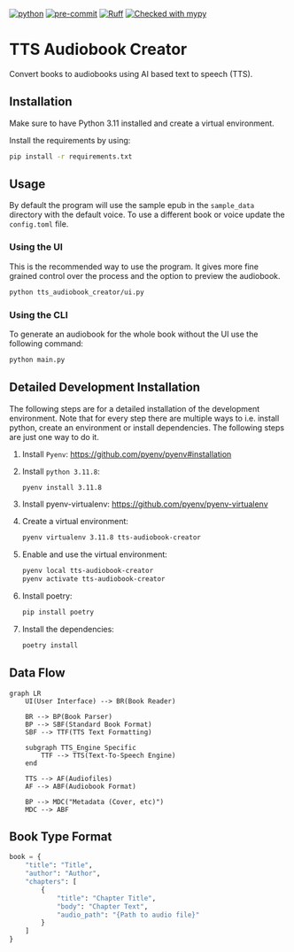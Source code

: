 [![python](https://img.shields.io/badge/Python-3.11-3776AB.svg?style=flat&logo=python&logoColor=white)](https://www.python.org)
[![pre-commit](https://img.shields.io/badge/pre--commit-enabled-brightgreen?logo=pre-commit&logoColor=white)](https://github.com/pre-commit/pre-commit)
[![Ruff](https://img.shields.io/endpoint?url=https://raw.githubusercontent.com/astral-sh/ruff/main/assets/badge/v2.json)](https://github.com/astral-sh/ruff)
[![Checked with mypy](https://www.mypy-lang.org/static/mypy_badge.svg)](http://mypy-lang.org/)

# TTS Audiobook Creator
Convert books to audiobooks using AI based text to speech (TTS).

## Installation
Make sure to have Python 3.11 installed and create a virtual environment.

Install the requirements by using:
```bash
pip install -r requirements.txt
```

## Usage
By default the program will use the sample epub in the `sample_data` directory with the default voice. To use a different book or voice update the `config.toml` file.

### Using the UI
This is the recommended way to use the program. It gives more fine grained control over the process and the option to preview the audiobook.
```bash
python tts_audiobook_creator/ui.py
```

### Using the CLI
To generate an audiobook for the whole book without the UI use the following command:
```bash
python main.py
```

## Detailed Development Installation
The following steps are for a detailed installation of the development environment. Note that for every step there are multiple ways to i.e. install python, create an environment or install dependencies. The following steps are just one way to do it.


1. Install `Pyenv`:
    https://github.com/pyenv/pyenv#installation
2. Install `python 3.11.8`:
    ```bash
    pyenv install 3.11.8
    ```
3. Install pyenv-virtualenv:
    https://github.com/pyenv/pyenv-virtualenv

4. Create a virtual environment:
    ```bash
    pyenv virtualenv 3.11.8 tts-audiobook-creator
    ```
5. Enable and use the virtual environment:
    ```bash
    pyenv local tts-audiobook-creator
    pyenv activate tts-audiobook-creator
    ```
6. Install poetry:
    ```bash
    pip install poetry
    ```
7. Install the dependencies:
    ```bash
    poetry install
    ```

## Data Flow
```mermaid
graph LR
    UI(User Interface) --> BR(Book Reader)

    BR --> BP(Book Parser)
    BP --> SBF(Standard Book Format)
    SBF --> TTF(TTS Text Formatting)

    subgraph TTS_Engine Specific
        TTF --> TTS(Text-To-Speech Engine)
    end

    TTS --> AF(Audiofiles)
    AF --> ABF(Audiobook Format)

    BP --> MDC("Metadata (Cover, etc)")
    MDC --> ABF
```

## Book Type Format
```python
book = {
    "title": "Title",
    "author": "Author",
    "chapters": [
        {
            "title": "Chapter Title",
            "body": "Chapter Text",
            "audio_path": "{Path to audio file}"
        }
    ]
}
```
